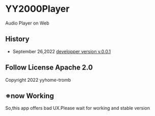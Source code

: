 # YY2000Player  
Audio Player on Web  
  
## History  
- September 26,2022 [developper version v.0.0.1](https://yyhome-tromb.github.io/YY2000Player/index.html)  
  
## Follow License Apache 2.0  
Copyright 2022 yyhome-tromb  
  
## ※now Working  
So,this app offers bad UX.Please wait for working and stable version  
